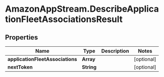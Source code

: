 # AmazonAppStream.DescribeApplicationFleetAssociationsResult

## Properties

Name | Type | Description | Notes
------------ | ------------- | ------------- | -------------
**applicationFleetAssociations** | **Array** |  | [optional] 
**nextToken** | **String** |  | [optional] 


